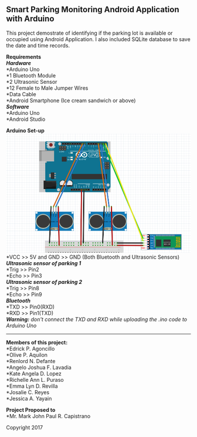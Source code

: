 Smart Parking Monitoring Android Application with Arduino
----------------------------------------------------------------------
This project demostrate of identifying if the parking lot is available or occupied using Android Application. I also included SQLite database to save the date and time records. </br>

**Requirements** </br>
__*Hardware*__ </br>
*Arduino Uno </br>
*1 Bluetooth Module </br>
*2 Ultrasonic Sensor </br>
*12 Female to Male Jumper Wires </br>
*Data Cable </br>
*Android Smartphone (Ice cream sandwich or above) </br>
__*Software*__ </br>
*Arduino Uno </br>
*Android Studio </br>

**Arduino Set-up** </br>
![alt text](https://github.com/GeloLavadia/SmartParking/blob/master/arduino_setup.png) </br>
*VCC >> 5V and GND >> GND (Both Bluetooth and Ultrasonic Sensors) </br>
__*Ultrasonic sensor of parking 1*__ </br>
*Trig >> Pin2 </br>
*Echo >> Pin3 </br>
__*Ultrasonic sensor of parking 2*__ </br>
*Trig >> Pin8 </br>
*Echo >> Pin9 </br>
__*Bluetooth*__ </br>
*TXD >> Pin0(RXD) </br>
*RXD >> Pin1(TXD) </br>
*__Warning:__ don't connect the TXD and RXD while uploading the .ino code to Arduino Uno* </br>

----------------------------------------------------------------------
**Members of this project:** </br>
*Edrick P. Agoncillo </br>
*Olive P. Aquilon </br>
*Renlord N. Defante </br>
*Angelo Joshua F. Lavadia </br>
*Kate Angela D. Lopez </br>
*Richelle Ann L. Puraso </br>
*Emma Lyn D. Revilla </br>
*Josalie C. Reyes </br>
*Jessica A. Yayain </br>

**Project Proposed to**  </br>
*Mr. Mark John Paul R. Capistrano </br>

Copyright 2017
